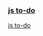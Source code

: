 ### [js to-do](https://meet-abhishek.github.io/js-todo/)
<a href="https://meet-abhishek.github.io/js-todo/" target="_blank" rel="noopener noreferrer">js to-do</a>
